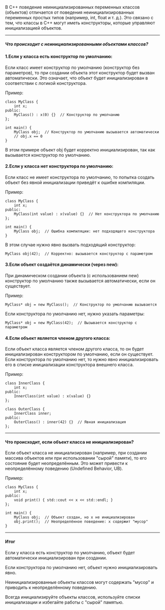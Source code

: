 В C++ поведение неинициализированных переменных классов (объектов) отличается от поведения неинициализированных переменных простых типов (например, int, float и т. д.). Это связано с тем, что классы в C++ могут иметь конструкторы, которые управляют инициализацией объектов.
________________________________________________________________________
##### Что происходит с неинициализированными объектами классов?
#### 1.Если у класса есть конструктор по умолчанию:

Если класс имеет конструктор по умолчанию (конструктор без параметров), то при создании объекта этот конструктор будет вызван автоматически. Это означает, что объект будет инициализирован в соответствии с логикой конструктора.

Пример:

```
class MyClass {
    int x;
public:
    MyClass() : x(0) {}  // Конструктор по умолчанию
};

int main() {
    MyClass obj;  // Конструктор по умолчанию вызывается автоматически
    // obj.x == 0
}
```
В этом примере объект obj будет корректно инициализирован, так как вызывается конструктор по умолчанию.

#### 2.Если у класса нет конструктора по умолчанию:

Если класс не имеет конструктора по умолчанию, то попытка создать объект без явной инициализации приведёт к ошибке компиляции.

Пример:

```
class MyClass {
    int x;
public:
    MyClass(int value) : x(value) {}  // Нет конструктора по умолчанию
};

int main() {
    MyClass obj;  // Ошибка компиляции: нет подходящего конструктора
}
```
В этом случае нужно явно вызвать подходящий конструктор:

```
MyClass obj(42);  // Корректно: вызывается конструктор с параметром
```
#### 3.Если объект создаётся динамически (через new):

При динамическом создании объекта (с использованием new) конструктор по умолчанию также вызывается автоматически, если он существует.

Пример:

```
MyClass* obj = new MyClass();  // Конструктор по умолчанию вызывается
```
Если конструктора по умолчанию нет, нужно указать параметры:

```
MyClass* obj = new MyClass(42);  // Вызывается конструктор с параметром
```
#### 4.Если объект является членом другого класса:

Если объект класса является членом другого класса, то он будет инициализирован конструктором по умолчанию, если он существует. Если конструктора по умолчанию нет, то нужно явно инициализировать его в списке инициализации конструктора внешнего класса.

Пример:

```
class InnerClass {
    int x;
public:
    InnerClass(int value) : x(value) {}
};

class OuterClass {
    InnerClass inner;
public:
    OuterClass() : inner(42) {}  // Явная инициализация
};
```
________________________________________________________________________
#### Что происходит, если объект класса не инициализирован?
Если объект класса не инициализирован (например, при создании массива объектов или при использовании "сырой" памяти), то его состояние будет неопределённым. Это может привести к неопределённому поведению (Undefined Behavior, UB).

Пример:

```
class MyClass {
    int x;
public:
    void print() { std::cout << x << std::endl; }
};

int main() {
    MyClass obj;  // Объект создан, но x не инициализирован
    obj.print();  // Неопределённое поведение: x содержит "мусор"
}
```
________________________________________________________________________
#### Итог
Если у класса есть конструктор по умолчанию, объект будет автоматически инициализирован при создании.

Если конструктора по умолчанию нет, объект нужно инициализировать явно.

Неинициализированные объекты классов могут содержать "мусор" и приводить к неопределённому поведению.

Всегда инициализируйте объекты классов, используйте списки инициализации и избегайте работы с "сырой" памятью.